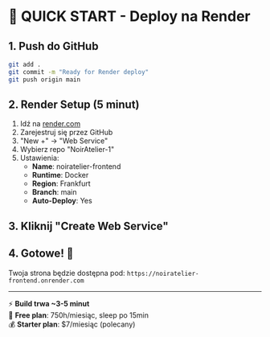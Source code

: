 # 🚀 QUICK START - Deploy na Render

## 1. Push do GitHub

```bash
git add .
git commit -m "Ready for Render deploy"
git push origin main
```

## 2. Render Setup (5 minut)

1. Idź na [render.com](https://render.com)
2. Zarejestruj się przez GitHub
3. "New +" → "Web Service"
4. Wybierz repo "NoirAtelier-1"
5. Ustawienia:
   - **Name**: noiratelier-frontend
   - **Runtime**: Docker
   - **Region**: Frankfurt
   - **Branch**: main
   - **Auto-Deploy**: Yes

## 3. Kliknij "Create Web Service"

## 4. Gotowe! 🎉

Twoja strona będzie dostępna pod:
`https://noiratelier-frontend.onrender.com`

---

⚡ **Build trwa ~3-5 minut**  
📱 **Free plan**: 750h/miesiąc, sleep po 15min  
💰 **Starter plan**: $7/miesiąc (polecany)
